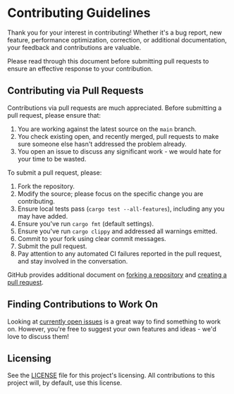 # Contributing Guidelines

Thank you for your interest in contributing!
Whether it's a bug report, new feature, performance optimization, correction, or additional documentation, your feedback and contributions are valuable.

Please read through this document before submitting pull requests to ensure an effective response to your contribution.

## Contributing via Pull Requests

Contributions via pull requests are much appreciated. Before submitting a pull request, please ensure that:

1. You are working against the latest source on the `main` branch.
2. You check existing open, and recently merged, pull requests to make sure someone else hasn't addressed the problem already.
3. You open an issue to discuss any significant work - we would hate for your time to be wasted.

To submit a pull request, please:

1. Fork the repository.
2. Modify the source; please focus on the specific change you are contributing.
3. Ensure local tests pass (`cargo test --all-features`), including any you may have added.
4. Ensure you've run `cargo fmt` (default settings).
5. Ensure you've run `cargo clippy` and addressed all warnings emitted.
6. Commit to your fork using clear commit messages.
7. Submit the pull request.
8. Pay attention to any automated CI failures reported in the pull request, and stay involved in the conversation.

GitHub provides additional document on [forking a repository](https://help.github.com/articles/fork-a-repo/) and
[creating a pull request](https://help.github.com/articles/creating-a-pull-request/).

## Finding Contributions to Work On

Looking at [currently open issues](https://github.com/entropic-security/xgadget/issues) is a great way to find something to work on.
However, you're free to suggest your own features and ideas - we'd love to discuss them!

## Licensing

See the [LICENSE](https://github.com/entropic-security/xgadget/blob/main/LICENSE) file for this project's licensing.
All contributions to this project will, by default, use this license.